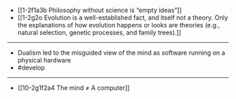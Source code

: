- [[1-2f1a3b Philosophy without science is “empty ideas”]]
- [[1-2g2o Evolution is a well-established fact, and itself not a theory. Only the explanations of how evolution happens or looks are theories (e.g., natural selection, genetic processes, and family trees).]]
---
- Dualism led to the misguided view of the mind as software running on a physical hardware
- #develop
---
- [[10-2g1f2a4 The mind ≠ A computer]]
